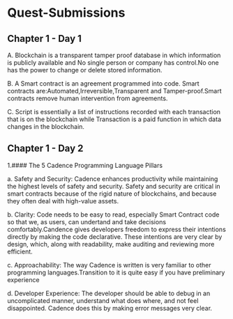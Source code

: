 # Quest-Submissions

## Chapter 1 - Day 1

A. Blockchain is a transparent tamper proof database in which information is publicly available and No single person or company has control.No one has the power to change or delete stored information.

B. A Smart contract is an agreement programmed into code. Smart contracts are:Automated,Irreversible,Transparent and Tamper-proof.Smart contracts remove human intervention from agreements.

C. Script is essentially a list of instructions recorded with each transaction that is on the blockchain while Transaction is a paid function in which data changes in the blockchain.


## Chapter 1 - Day 2

1.#### The 5 Cadence Programming Language Pillars

a. Safety and Security:  Cadence enhances productivity while maintaining the highest levels of safety and security.  Safety and security are critical in smart contracts because of the rigid nature of blockchains, and because they often deal with high-value assets. 

b. Clarity: Code needs to be easy to read,  especially Smart Contract code so that we, as users, can undertand and take decisions comfortably.Candence gives developers freedom to express their intentions directly by making the code declarative. These intentions are very clear by design, which, along with readability, make auditing and reviewing more efficient.

c. Approachability: The way Cadence is written is very familiar to other programming languages.Transition to it is quite easy if you have preliminary experience

d. Developer Experience: The developer should be able to debug in an uncomplicated manner, understand what does where, and not feel disappointed. Cadence does this by making error messages very clear.
